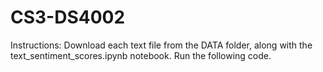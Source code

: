 # CS3-DS4002
Instructions:
Download each text file from the DATA folder, along with the text_sentiment_scores.ipynb notebook. Run the following code.

